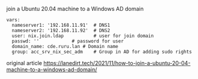 join a Ubuntu 20.04 machine to a Windows AD domain
```
vars:
  nameserver1: '192.168.11.91'  # DNS1
  nameserver2: '192.168.11.92'  # DNS2
  user: nix.join.ldap           # user for join domain
  passwd: ''			# password for user
  domain_name: cde.ruru.lan	# Domain name
  group: acc_srv_nix_sec_adm    # Group in AD for adding sudo rights
```

original article https://lanedirt.tech/2021/11/how-to-join-a-ubuntu-20-04-machine-to-a-windows-ad-domain/
